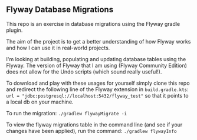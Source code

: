 <h2>Flyway Database Migrations</h2>

This repo is an exercise in database migrations using the Flyway gradle plugin. 

The aim of the project is to get a better understanding of how Flyway works and how I can use it in real-world projects.

I'm looking at building, populating and updating database tables using the Flyway. 
The version of Flyway that I am using (Flyway Community Edition) does not allow for the Undo scripts (which sound really useful!).

To download and play with these usages for yourself simply clone this repo and redirect the following line of the Flyway extension in ``build.gradle.kts``:
```url = "jdbc:postgresql://localhost:5432/flyway_test"```
so that it points to a local db on your machine. 

To run the migration: 
``./gradlew flywayMigrate -i ``


To view the flyway migrations table in the command line (and see if your changes have been applied), run the command: ``./gradlew flywayInfo``


